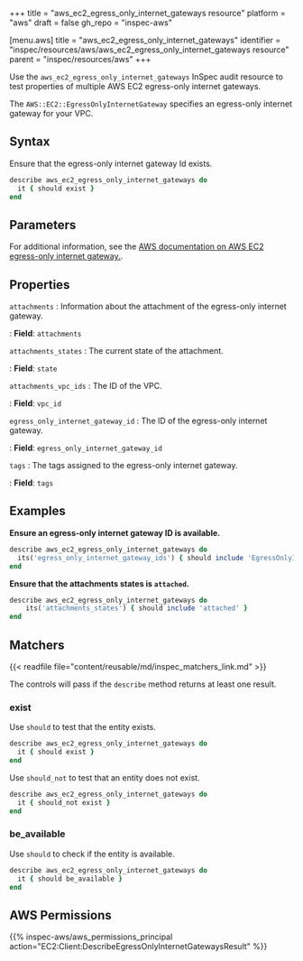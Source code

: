 +++
title = "aws_ec2_egress_only_internet_gateways resource"
platform = "aws"
draft = false
gh_repo = "inspec-aws"

[menu.aws]
title = "aws_ec2_egress_only_internet_gateways"
identifier = "inspec/resources/aws/aws_ec2_egress_only_internet_gateways resource"
parent = "inspec/resources/aws"
+++

Use the `aws_ec2_egress_only_internet_gateways` InSpec audit resource to test properties of multiple AWS EC2 egress-only internet gateways.

The `AWS::EC2::EgressOnlyInternetGateway` specifies an egress-only internet gateway for your VPC.

## Syntax

Ensure that the egress-only internet gateway Id exists.

```ruby
describe aws_ec2_egress_only_internet_gateways do
  it { should exist }
end
```

## Parameters

For additional information, see the [AWS documentation on AWS EC2 egress-only internet gateway.](https://docs.aws.amazon.com/AWSCloudFormation/latest/UserGuide/aws-resource-ec2-egressonlyinternetgateway.html).

## Properties

`attachments`
: Information about the attachment of the egress-only internet gateway.

: **Field**: `attachments`

`attachments_states`
: The current state of the attachment.

: **Field**: `state`

`attachments_vpc_ids`
: The ID of the VPC.

: **Field**: `vpc_id`

`egress_only_internet_gateway_id`
: The ID of the egress-only internet gateway.

: **Field**: `egress_only_internet_gateway_id`

`tags`
: The tags assigned to the egress-only internet gateway.

: **Field**: `tags`

## Examples

**Ensure an egress-only internet gateway ID is available.**

```ruby
describe aws_ec2_egress_only_internet_gateways do
  its('egress_only_internet_gateway_ids') { should include 'EgressOnlyInternetGatewayId' }
end
```

**Ensure that the attachments states is `attached`.**

```ruby
describe aws_ec2_egress_only_internet_gateways do
    its('attachments_states') { should include 'attached' }
end
```

## Matchers

{{< readfile file="content/reusable/md/inspec_matchers_link.md" >}}

The controls will pass if the `describe` method returns at least one result.

### exist

Use `should` to test that the entity exists.

```ruby
describe aws_ec2_egress_only_internet_gateways do
  it { should exist }
end
```

Use `should_not` to test that an entity does not exist.

```ruby
describe aws_ec2_egress_only_internet_gateways do
  it { should_not exist }
end
```

### be_available

Use `should` to check if the entity is available.

```ruby
describe aws_ec2_egress_only_internet_gateways do
  it { should be_available }
end
```

## AWS Permissions

{{% inspec-aws/aws_permissions_principal action="EC2:Client:DescribeEgressOnlyInternetGatewaysResult" %}}
